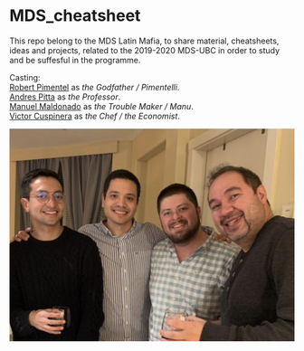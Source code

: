 # MDS_cheatsheet

This repo belong to the MDS Latin Mafia, to share material, cheatsheets, ideas and projects, related to the 2019-2020 MDS-UBC in order to study and be suffesful in the programme.  

Casting:  
[Robert Pimentel](https://github.com/robilizando) as *the Godfather / Pimentelli*.  
[Andres Pitta](https://github.com/AndresPitta) as *the Professor*.  
[Manuel Maldonado](https://github.com/manu2856) as *the Trouble Maker / Manu*.  
[Victor Cuspinera](https://github.com/vcuspinera) as *the Chef / the Economist*.   
  
![](imgs/latin_mafia_201911.png)

